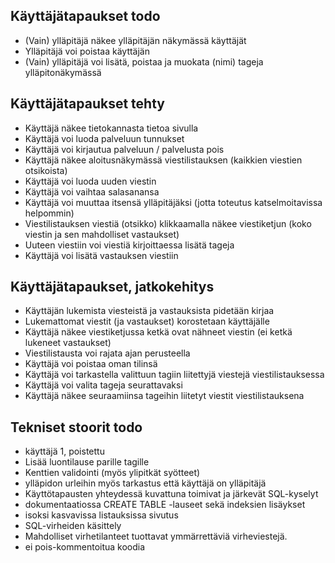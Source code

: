 ## Käyttäjätapaukset todo
  * (Vain) ylläpitäjä näkee ylläpitäjän näkymässä käyttäjät
  * Ylläpitäjä voi poistaa käyttäjän
  * (Vain) ylläpitäjä voi lisätä, poistaa ja muokata (nimi) tageja ylläpitonäkymässä
  

## Käyttäjätapaukset tehty
  * Käyttäjä näkee tietokannasta tietoa sivulla
  * Käyttäjä voi luoda palveluun tunnukset
  * Käyttäjä voi kirjautua palveluun / palvelusta pois
  * Käyttäjä näkee aloitusnäkymässä viestilistauksen (kaikkien viestien otsikoista)
  * Käyttäjä voi luoda uuden viestin
  * Käyttäjä voi vaihtaa salasanansa
  * Käyttäjä voi muuttaa itsensä ylläpitäjäksi (jotta toteutus katselmoitavissa helpommin)
  * Viestilistauksen viestiä (otsikko) klikkaamalla näkee viestiketjun (koko viestin ja sen mahdolliset vastaukset)
  * Uuteen viestiin voi viestiä kirjoittaessa lisätä tageja
  * Käyttäjä voi lisätä vastauksen viestiin

## Käyttäjätapaukset, jatkokehitys
  * Käyttäjän lukemista viesteistä ja vastauksista pidetään kirjaa
  * Lukemattomat viestit (ja vastaukset) korostetaan käyttäjälle  
  * Käyttäjä näkee viestiketjussa ketkä ovat nähneet viestin (ei ketkä lukeneet vastaukset)
  * Viestilistausta voi rajata ajan perusteella
  * Käyttäjä voi poistaa oman tilinsä
  * Käyttäjä voi tarkastella valittuun tagiin liitettyjä viestejä viestilistauksessa
  * Käyttäjä voi valita tageja seurattavaksi
  * Käyttäjä näkee seuraamiinsa tageihin liitetyt viestit viestilistauksena

## Tekniset stoorit todo 
  * käyttäjä 1, poistettu
  * Lisää luontilause parille tagille
  * Kenttien validointi (myös ylipitkät syötteet)
  * ylläpidon urleihin myös tarkastus että käyttäjä on ylläpitäjä
  * Käyttötapausten yhteydessä kuvattuna toimivat ja järkevät SQL-kyselyt
  * dokumentaatiossa CREATE TABLE -lauseet sekä indeksien lisäykset
  * isoksi kasvavissa listauksissa sivutus
  * SQL-virheiden käsittely
  * Mahdolliset virhetilanteet tuottavat ymmärrettäviä virheviestejä. 
  * ei pois-kommentoitua koodia 
